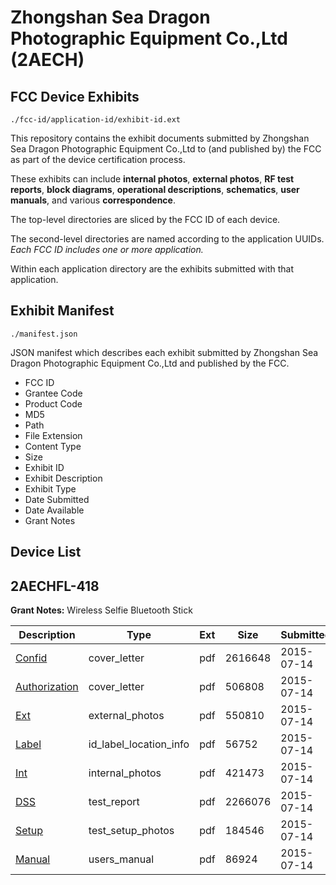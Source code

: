 # Zhongshan Sea Dragon Photographic Equipment Co.,Ltd (2AECH)
## FCC Device Exhibits

```
./fcc-id/application-id/exhibit-id.ext
```

This repository contains the exhibit documents submitted by Zhongshan Sea Dragon Photographic Equipment Co.,Ltd to (and published by) the FCC as part of the device certification process.

These exhibits can include **internal photos**, **external photos**, **RF test reports**, **block diagrams**, **operational descriptions**, **schematics**, **user manuals**, and various **correspondence**.

The top-level directories are sliced by the FCC ID of each device.

The second-level directories are named according to the application UUIDs. *Each FCC ID includes one or more application.*

Within each application directory are the exhibits submitted with that application. 

## Exhibit Manifest

```
./manifest.json
```

JSON manifest which describes each exhibit submitted by Zhongshan Sea Dragon Photographic Equipment Co.,Ltd and published by the FCC.

- FCC ID
- Grantee Code
- Product Code
- MD5
- Path
- File Extension
- Content Type
- Size
- Exhibit ID
- Exhibit Description
- Exhibit Type
- Date Submitted
- Date Available
- Grant Notes

## Device List
## 2AECHFL-418
**Grant Notes:** Wireless Selfie Bluetooth Stick

| Description | Type | Ext | Size | Submitted | Available |
| ----------- | ---- | --- | ---- | --------- | --------- |
| [Confid](2AECHFL-418/ab1501cab07f704a0438a02ea2c7ef95/2679056.pdf) | cover_letter | pdf | 2616648 | 2015-07-14 | 2015-07-14 |
| [Authorization](2AECHFL-418/ab1501cab07f704a0438a02ea2c7ef95/2679059.pdf) | cover_letter | pdf | 506808 | 2015-07-14 | 2015-07-14 |
| [Ext](2AECHFL-418/ab1501cab07f704a0438a02ea2c7ef95/2679054.pdf) | external_photos | pdf | 550810 | 2015-07-14 | 2015-07-14 |
| [Label](2AECHFL-418/ab1501cab07f704a0438a02ea2c7ef95/2679058.pdf) | id_label_location_info | pdf | 56752 | 2015-07-14 | 2015-07-14 |
| [Int](2AECHFL-418/ab1501cab07f704a0438a02ea2c7ef95/2679057.pdf) | internal_photos | pdf | 421473 | 2015-07-14 | 2015-07-14 |
| [DSS](2AECHFL-418/ab1501cab07f704a0438a02ea2c7ef95/2679055.pdf) | test_report | pdf | 2266076 | 2015-07-14 | 2015-07-14 |
| [Setup](2AECHFL-418/ab1501cab07f704a0438a02ea2c7ef95/2679060.pdf) | test_setup_photos | pdf | 184546 | 2015-07-14 | 2015-07-14 |
| [Manual](2AECHFL-418/ab1501cab07f704a0438a02ea2c7ef95/2679061.pdf) | users_manual | pdf | 86924 | 2015-07-14 | 2015-07-14 |

